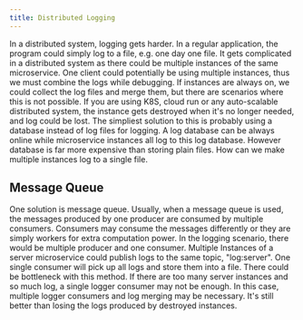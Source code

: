 ```yaml
---
title: Distributed Logging
---
```


In a distributed system, logging gets harder.
In a regular application, the program could simply log to a file, e.g. one day one file.
It gets complicated in a distributed system as there could be multiple instances of the same microservice. One client could potentially be using multiple instances, thus we must combine the logs while debugging. If instances are always on, we could collect the log files and merge them, but there are scenarios where this is not possible.
If you are using K8S, cloud run or any auto-scalable distributed system, the instance gets destroyed when it's no longer needed, and log could be lost.
The simpliest solution to this is probably using a database instead of log files for logging. A log database can be always online while microservice instances all log to this log database.
However database is far more expensive than storing plain files.
How can we make multiple instances log to a single file.

## Message Queue

One solution is message queue. Usually, when a message queue is used, the messages produced by one producer are consumed by multiple consumers. Consumers may consume the messages differently or they are simply workers for extra computation power.
In the logging scenario, there would be multiple producer and one consumer.
Multiple Instances of a server microservice could publish logs to the same topic, "log:server". One single consumer will pick up all logs and store them into a file.
There could be bottleneck with this method. If there are too many server instances and so much log, a single logger consumer may not be enough. In this case, multiple logger consumers and log merging may be necessary. It's still better than losing the logs produced by destroyed instances.
